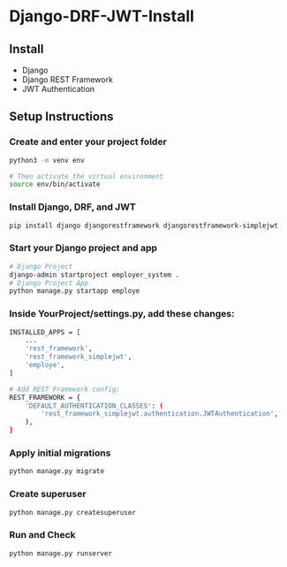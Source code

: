 # Django-DRF-JWT-Install

## Install
- Django
- Django REST Framework
- JWT Authentication


## Setup Instructions

###  Create and enter your project folder

```bash
python3 -m venv env

# Then activate the virtual environment
source env/bin/activate
```

###  Install Django, DRF, and JWT

```bash
pip install django djangorestframework djangorestframework-simplejwt
```

### Start your Django project and app

```bash
# Django Project
django-admin startproject employer_system .
# Django Project App
python manage.py startapp employe
```

### Inside YourProject/settings.py, add these changes:

```bash
INSTALLED_APPS = [
    ...
    'rest_framework',
    'rest_framework_simplejwt',
    'employe',
]

# Add REST Framework config:
REST_FRAMEWORK = {
    'DEFAULT_AUTHENTICATION_CLASSES': (
        'rest_framework_simplejwt.authentication.JWTAuthentication',
    ),
}

```

### Apply initial migrations

```bash
python manage.py migrate
```

### Create superuser

```bash
python manage.py createsuperuser
```

### Run and Check

```bash
python manage.py runserver
```
